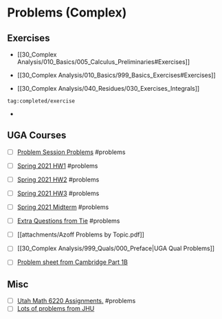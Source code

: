 # Problems (Complex)

## Exercises

- [[30_Complex Analysis/010_Basics/005_Calculus_Preliminaries#Exercises]]
- [[30_Complex Analysis/010_Basics/999_Basics_Exercises#Exercises]]

- [[30_Complex Analysis/040_Residues/030_Exercises_Integrals]]

```query
tag:completed/exercise
```

- 
## UGA Courses
	
- [ ]  [Problem Session Problems](attachments/8155-starter-problems.pdf) #problems

- [ ]  [Spring 2021 HW1](attachments/8150-hw1.pdf) #problems
    
- [ ]  [Spring 2021 HW2](attachments/8150-hw2.pdf) #problems
    
- [ ]  [Spring 2021 HW3](attachments/8150-hw3.pdf) #problems
    
- [ ]  [Spring 2021 Midterm](attachments/Spring2020Midterm.pdf) #problems
    
- [ ]  [Extra Questions from Tie](attachments/Questions_from_Tie.pdf) #problems

- [ ]  [[attachments/Azoff Problems by Topic.pdf]]

- [ ]  [[30_Complex Analysis/999_Quals/000_Preface|UGA Qual Problems]]

- [ ]  [Problem sheet from Cambridge Part 1B](https://dec41.user.srcf.net/notes/IB_L/complex_methods_eg.pdf)
    
## Misc


- [ ]  [Utah Math 6220 Assignments.](http://www.math.utah.edu/~astephan/134.pdf) #problems
- [ ]  [Lots of problems from JHU](https://math.jhu.edu/gradexam/analysisexams.pdf)